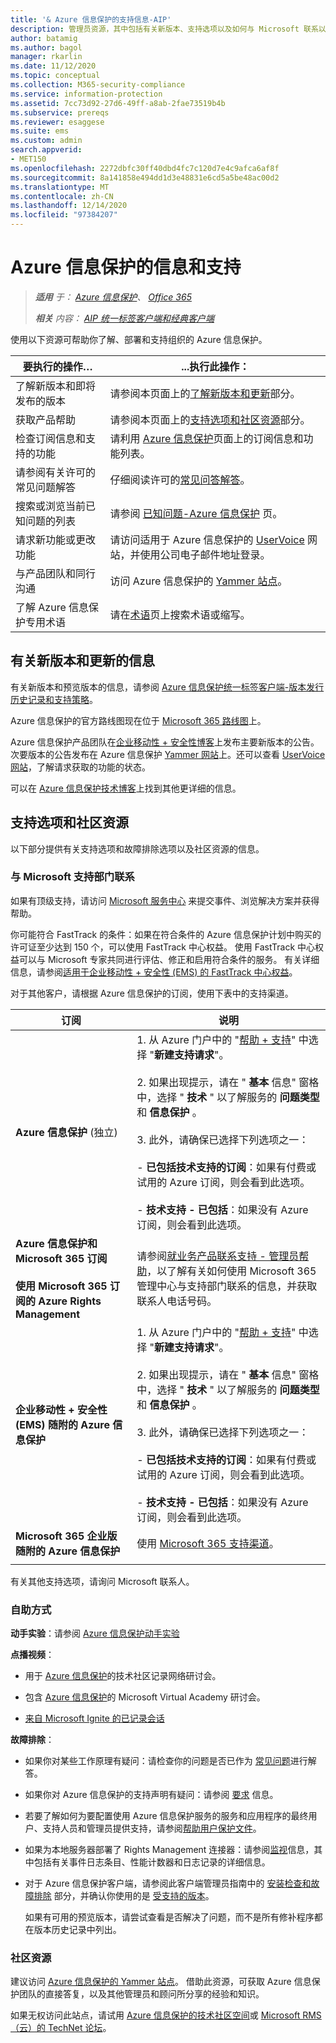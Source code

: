 ```yaml
---
title: '& Azure 信息保护的支持信息-AIP'
description: 管理员资源，其中包括有关新版本、支持选项以及如何与 Microsoft 联系以报告问题的信息。
author: batamig
ms.author: bagol
manager: rkarlin
ms.date: 11/12/2020
ms.topic: conceptual
ms.collection: M365-security-compliance
ms.service: information-protection
ms.assetid: 7cc73d92-27d6-49ff-a8ab-2fae73519b4b
ms.subservice: prereqs
ms.reviewer: esaggese
ms.suite: ems
ms.custom: admin
search.appverid:
- MET150
ms.openlocfilehash: 2272dbfc30ff40dbd4fc7c120d7e4c9afca6af8f
ms.sourcegitcommit: 8a141858e494dd1d3e48831e6cd5a5be48ac00d2
ms.translationtype: MT
ms.contentlocale: zh-CN
ms.lasthandoff: 12/14/2020
ms.locfileid: "97384207"
---
```

# <a name="information-and-support-for-azure-information-protection"></a>Azure 信息保护的信息和支持

>***适用** 于： [Azure 信息保护](https://azure.microsoft.com/pricing/details/information-protection)、 [Office 365](https://download.microsoft.com/download/E/C/F/ECF42E71-4EC0-48FF-AA00-577AC14D5B5C/Azure_Information_Protection_licensing_datasheet_EN-US.pdf)*
>
>***相关** 内容： [AIP 统一标签客户端和经典客户端](faqs.md#whats-the-difference-between-the-azure-information-protection-classic-and-unified-labeling-clients)*

使用以下资源可帮助你了解、部署和支持组织的 Azure 信息保护。

|要执行的操作…|...执行此操作：|
|----------------|---------------|
|了解新版本和即将发布的版本|请参阅本页面上的[了解新版本和更新](#information-about-new-releases-and-updates)部分。|
|获取产品帮助|请参阅本页面上的[支持选项和社区资源](#support-options-and-community-resources)部分。|
|检查订阅信息和支持的功能|请利用 [Azure 信息保护](https://azure.microsoft.com/pricing/details/information-protection)页面上的订阅信息和功能列表。|
|请参阅有关许可的常见问题解答|仔细阅读许可的[常见问答解答](https://azure.microsoft.com/pricing/details/information-protection#faq)。|
|搜索或浏览当前已知问题的列表 | 请参阅 [已知问题-Azure 信息保护](known-issues.md) 页。
|请求新功能或更改功能|请访问适用于 Azure 信息保护的 [UserVoice](https://office365.uservoice.com/forums/928576-microsoft-information-protection-mip) 网站，并使用公司电子邮件地址登录。|
|与产品团队和同行沟通|访问 Azure 信息保护的 [Yammer 站点](https://www.yammer.com/AskIPTeam)。|
|了解 Azure 信息保护专用术语|请在[术语](terminology.md)页上搜索术语或缩写。|

## <a name="information-about-new-releases-and-updates"></a>有关新版本和更新的信息

有关新版本和预览版本的信息，请参阅 [Azure 信息保护统一标签客户端-版本发行历史记录和支持策略](rms-client/unifiedlabelingclient-version-release-history.md)。

Azure 信息保护的官方路线图现在位于 [Microsoft 365 路线图](https://www.microsoft.com/microsoft-365/roadmap?&filters=Azure%20Information%20Protection%2CO365%20Information%20Protection#owRoadmapMainContent)上。

Azure 信息保护产品团队在[企业移动性 + 安全性博客](https://techcommunity.microsoft.com/t5/Enterprise-Mobility-Security/bg-p/enterprisemobilityandsecurity/label-name/Azure%20Information%20Protection)上发布主要新版本的公告。 次要版本的公告发布在 Azure 信息保护 [Yammer 网站](https://www.yammer.com/AskIPTeam)上。还可以查看 [UserVoice 网站](https://office365.uservoice.com/forums/928576-microsoft-information-protection-mip)，了解请求获取的功能的状态。

可以在 [Azure 信息保护技术博客](https://aka.ms/AIPblog)上找到其他更详细的信息。 

## <a name="support-options-and-community-resources"></a>支持选项和社区资源
以下部分提供有关支持选项和故障排除选项以及社区资源的信息。

### <a name="to-contact-microsoft-support"></a>与 Microsoft 支持部门联系

如果有顶级支持，请访问 [Microsoft 服务中心](https://serviceshub.microsoft.com/support/contactsupport) 来提交事件、浏览解决方案并获得帮助。

你可能符合 FastTrack 的条件：如果在符合条件的 Azure 信息保护计划中购买的许可证至少达到 150 个，可以使用 FastTrack 中心权益。 使用 FastTrack 中心权益可以与 Microsoft 专家共同进行评估、修正和启用符合条件的服务。 有关详细信息，请参阅[适用于企业移动性 + 安全性 (EMS) 的 FastTrack 中心权益](/enterprise-mobility-security/Solutions/fasttrack-center-benefit-process-for-enterprise-mobility-suite-ems)。

对于其他客户，请根据 Azure 信息保护的订阅，使用下表中的支持渠道。

|订阅|说明|
|----------------|---------------|
|**Azure 信息保护** (独立) |1. 从 Azure 门户中的 "[帮助 + 支持](https://portal.azure.com/#blade/Microsoft_Azure_Support/HelpAndSupportBlade)" 中选择 "**新建支持请求**"。<br /><br />2. 如果出现提示，请在 " **基本** 信息" 窗格中，选择 " **技术** " 以了解服务的 **问题类型** 和 **信息保护** 。 <br /><br />3. 此外，请确保已选择下列选项之一：<br /><br />- **已包括技术支持的订阅**：如果有付费或试用的 Azure 订阅，则会看到此选项。<br /><br /> - **技术支持 - 已包括**：如果没有 Azure 订阅，则会看到此选项。|
|**Azure 信息保护和 Microsoft 365 订阅**<br /><br />**使用 Microsoft 365 订阅的 Azure Rights Management**|请参阅[就业务产品联系支持 - 管理员帮助](https://support.office.com/article/32a17ca7-6fa0-4870-8a8d-e25ba4ccfd4b)，以了解有关如何使用 Microsoft 365 管理中心与支持部门联系的信息，并获取联系人电话号码。|
|**企业移动性 + 安全性 (EMS) 随附的 Azure 信息保护**|1. 从 Azure 门户中的 "[帮助 + 支持](https://portal.azure.com/#blade/Microsoft_Azure_Support/HelpAndSupportBlade)" 中选择 "**新建支持请求**"。<br /><br />2. 如果出现提示，请在 " **基本** 信息" 窗格中，选择 " **技术** " 以了解服务的 **问题类型** 和 **信息保护** 。 <br /><br />3. 此外，请确保已选择下列选项之一：<br /><br />- **已包括技术支持的订阅**：如果有付费或试用的 Azure 订阅，则会看到此选项。<br /><br /> - **技术支持 - 已包括**：如果没有 Azure 订阅，则会看到此选项。|
|**Microsoft 365 企业版随附的 Azure 信息保护**|使用 [Microsoft 365 支持渠道](https://support.office.com/article/32a17ca7-6fa0-4870-8a8d-e25ba4ccfd4b)。|
| | |

有关其他支持选项，请询问 Microsoft 联系人。 


### <a name="self-help"></a>自助方式

**动手实验**：请参阅 [Azure 信息保护动手实验](https://techcommunity.microsoft.com/t5/Azure-Information-Protection/Azure-Information-Protection-Hands-On-Lab/ba-p/265433)

**点播视频**：

- 用于 [Azure 信息保护](https://techcommunity.microsoft.com/t5/Azure-Information-Protection/AIP-Webinar-Recordings/m-p/364014)的技术社区记录网络研讨会。

- 包含 [Azure 信息保护](https://mva.microsoft.com/search/SearchResults.aspx#!q=Azure%20Information%20protection)的 Microsoft Virtual Academy 研讨会。

- [来自 Microsoft Ignite 的已记录会话](what-is-information-protection.md#additional-resources)

**故障排除**：

- 如果你对某些工作原理有疑问：请检查你的问题是否已作为 [常见问题](faqs.md)进行解答。

- 如果你对 Azure 信息保护的支持声明有疑问：请参阅 [要求](requirements.md) 信息。

- 若要了解如何为要配置使用 Azure 信息保护服务的服务和应用程序的最终用户、支持人员和管理员提供支持，请参阅[帮助用户保护文件](help-users.md)。

- 如果为本地服务器部署了 Rights Management 连接器：请参阅[监视](monitor-rms-connector.md)信息，其中包括有关事件日志条目、性能计数器和日志记录的详细信息。

- 对于 Azure 信息保护客户端，请参阅此客户端管理员指南中的 [安装检查和故障排除](./rms-client/clientv2-admin-guide.md#installation-checks-and-troubleshooting) 部分，并确认你使用的是 [受支持的版本](./rms-client/unifiedlabelingclient-version-release-history.md#servicing-information-and-timelines)。 

    如果有可用的预览版本，请尝试查看是否解决了问题，而不是所有修补程序都在版本历史记录中列出。
    
### <a name="community-resources"></a>社区资源

建议访问 [Azure 信息保护的 Yammer 站点](https://www.yammer.com/AskIPTeam)。 借助此资源，可获取 Azure 信息保护团队的直接答复，以及其他管理员和顾问所分享的经验和知识。

如果无权访问此站点，请试用 [Azure 信息保护的技术社区空间](https://techcommunity.microsoft.com/t5/Azure-Information-Protection/bd-p/Azure-Information-Protection)或 [Microsoft RMS（云）的 TechNet 论坛](https://social.technet.microsoft.com/Forums/en-US/home?forum=rmscloud)。

